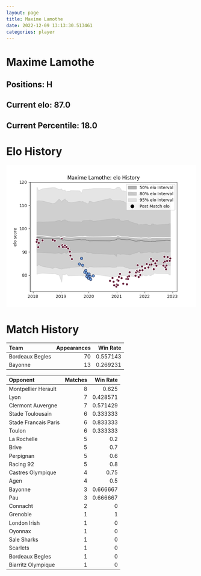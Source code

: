 ```yaml
---  
layout: page  
title: Maxime Lamothe  
date: 2022-12-09 13:13:30.513461  
categories: player  
---
```

# Maxime Lamothe

## Positions: H

## Current elo: 87.0

## Current Percentile: 18.0

# Elo History


![elo history](history_MaximeLamothe.png)
# Match History


| Team            |   Appearances |   Win Rate |
|:----------------|--------------:|-----------:|
| Bordeaux Begles |            70 |   0.557143 |
| Bayonne         |            13 |   0.269231 |

| Opponent             |   Matches |   Win Rate |
|:---------------------|----------:|-----------:|
| Montpellier Herault  |         8 |   0.625    |
| Lyon                 |         7 |   0.428571 |
| Clermont Auvergne    |         7 |   0.571429 |
| Stade Toulousain     |         6 |   0.333333 |
| Stade Francais Paris |         6 |   0.833333 |
| Toulon               |         6 |   0.333333 |
| La Rochelle          |         5 |   0.2      |
| Brive                |         5 |   0.7      |
| Perpignan            |         5 |   0.6      |
| Racing 92            |         5 |   0.8      |
| Castres Olympique    |         4 |   0.75     |
| Agen                 |         4 |   0.5      |
| Bayonne              |         3 |   0.666667 |
| Pau                  |         3 |   0.666667 |
| Connacht             |         2 |   0        |
| Grenoble             |         1 |   1        |
| London Irish         |         1 |   0        |
| Oyonnax              |         1 |   0        |
| Sale Sharks          |         1 |   0        |
| Scarlets             |         1 |   0        |
| Bordeaux Begles      |         1 |   0        |
| Biarritz Olympique   |         1 |   0        |